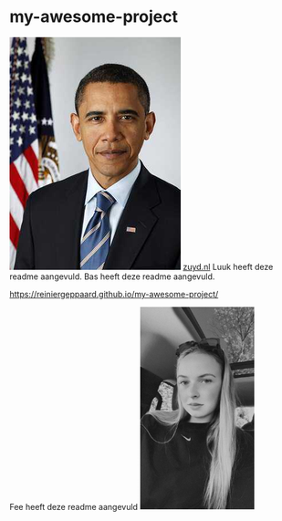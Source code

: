 # my-awesome-project
![Alt-tekst](img/Obama.jpg)
[zuyd.nl](https://www.zuyd.nl)
Luuk heeft deze readme aangevuld.
Bas heeft deze readme aangevuld.

https://reiniergeppaard.github.io/my-awesome-project/

Fee heeft deze readme aangevuld
<img src="IMG_8803.JPG" alt="Foto van Fee Baggen" width="200">
